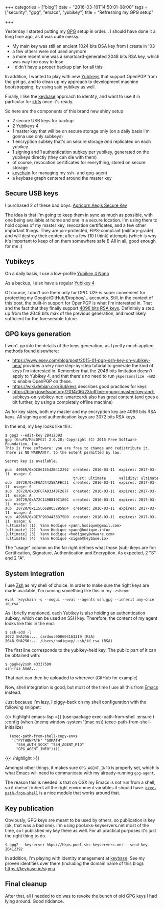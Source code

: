 +++
categories = ["blog"]
date = "2016-03-10T14:50:01-08:00"
tags = ["security", "gpg", "emacs", "yubikey"]
title = "Refreshing my GPG setup"

+++

Yesterday I started putting my [GPG](https://www.gnupg.org/) setup in
order... I should have done it a long time ago, as it was quite messy:

  * My main key was still an ancient 1024 bits DSA key from I create in '03
  * a few others were not used anymore
  * a more recent one was a smartcard-generated 2048 bits RSA key, which was
    way too easy to lose
  * I didn't have a proper backup plan for all this

In addition, I wanted to play with new
[Yubikeys](https://www.yubico.com/products/yubikey-hardware/yubikey4/) that
support OpenPGP from the get go, and to clean up my approach to development
machine bootstrapping, by using said yubikey as well.

Finally, I like the [keybase](https://keybase.io) approach to identity, and
want to use it in particular for [kbfs](https://keybase.io/docs/kbfs) once
it's ready.

So here are the components of this brand new shiny setup

  * 2 secure USB keys for backup
  * 2 Yubikeys 4
  * 1 master key that will be on secure storage only (on a daily basis I'm
    gonna use only subkeys)
  * 1 encryption subkey that's on secure storage *and* replicated on each
    yubikey
  * 1 signing and 1 authentication subkey per yubikey, generated on the
    yubikeys directly (they can die with them)
  * of course, revocation certificates for everything, stored on secure storage
  * [keychain](http://www.funtoo.org/Keychain) for managing my ssh- and
    gpg-agent
  * a keybase graph centered around the master key

## Secure USB keys ##

I purchased 2 of these bad boys: [Apricorn Aegis Secure Key](http://amzn.to/227gb13)

The idea is that I'm going to keep them in sync as much as possible, with one
being available at home and one in a secure location. I'm using them to hold
copies of my master key, revocation certificates, and a few other important
things. They are pin-protected, FIPS-compliant (military-grade) and will
destroy their content after a few (10 I think) attempts (which is why it's
important to keep of on them somewhere safe !)
All in all, good enough for me :)

## Yubikeys ##

On a daily basis, I use a low-profile [Yubikey 4 Nano](http://amzn.to/1TTRJMb)

As a backup, I also have a regular [Yubikey 4](http://amzn.to/1Rdciw2)

Of course, I don't use them only for GPG: U2F is super convenient for
protecting my Google/GitHub/Dropbox/... accounts. Still, in the context of this
post, the built-in support for OpenPGP is what I'm interested in. That and the
fact that they finally support [4096 bits RSA
keys](https://www.yubico.com/2015/12/yubikey-4096-you-asked-we-delivered/). Definitely
a step up from the 2048 bits max of the previous generation, and most likely
sufficient for the foreseeable future.

## GPG keys generation ##

I won't go into the details of the keys generation, as I pretty much applied
methods found elsewhere:

  * https://www.esev.com/blog/post/2015-01-pgp-ssh-key-on-yubikey-neo/ provides
    a very nice step-by-step tutorial to generate the kind of keys I'm
    interested in. Remember that the 2048 bits limitation doesn't apply to
    Yubikey 4, and that there's no need to run `ykpersonalize -m82` to
    enable OpenPGP on these.
  * https://wiki.debian.org/Subkeys describes good practices for keys
  * https://blog.josefsson.org/2014/06/23/offline-gnupg-master-key-and-subkeys-on-yubikey-neo-smartcard/
    also has great content (and goes a bit further, by using a completely
    offline machine)

As for key sizes, both my master and my encryption key are 4096 bits RSA
keys. All signing and authentication keys are 3072 bits RSA keys.

In the end, my key looks like this:

```
$ gpg2 --edit-key 2B412392
gpg (GnuPG/MacGPG2) 2.0.28; Copyright (C) 2015 Free Software Foundation, Inc.
This is free software: you are free to change and redistribute it.
There is NO WARRANTY, to the extent permitted by law.

Secret key is available.

pub  4096R/0xDC8615542B412392  created: 2016-03-11  expires: 2017-03-11  usage: C
                               trust: ultimate      validity: ultimate
sub  3072R/0x3F0AC4425EAFEC31  created: 2016-03-11  expires: 2017-03-11  usage: S
sub  3072R/0x03FCFA93348F287F  created: 2016-03-11  expires: 2017-03-11  usage: A
sub  3072R/0xA72C149B819C180C  created: 2016-03-11  expires: 2017-03-11  usage: S
sub  3072R/0x115C66B8C52959D4  created: 2016-03-11  expires: 2017-03-11  usage: A
sub  4096R/0xBE7F9034433375D0  created: 2016-03-11  expires: 2017-03-11  usage: E
[ultimate] (1). Yann Hodique <yann.hodique@gmail.com>
[ultimate] (2)  Yann Hodique <yann@hodique.info>
[ultimate] (3)  Yann Hodique <hodiquey@vmware.com>
[ultimate] (4)  Yann Hodique <sigma@keybase.io>
```

The "usage" column on the far right defines what those (sub-)keys are for:
Certification, Signature, Authentication and Encryption. As expected, 2 "S" and
2 "A".

## System integration ##

I use [Zsh](http://www.zsh.org/) as my shell of choice. In order to make sure
the right keys are made available, I'm running something like this in my
`.zshenv`:

```
eval `keychain -q --nogui --eval --agents ssh,gpg --inherit any-once id_rsa`
```

As I briefly mentioned, each Yubikey is also holding an authentication subkey,
which can be used an SSH key. Therefore, the content of my agent looks like
this in the end:

```
$ ssh-add -l
3072 SHA256:... cardno:000604163319 (RSA)
2048 SHA256:... /Users/hodiquey/.ssh/id_rsa (RSA)
```

The first line corresponds to the yubikey-held key. The public part of it can
be obtained with:

```
$ gpgkey2ssh 433375D0
ssh-rsa AAAA...
```

That part can then be uploaded to wherever (GitHub for example)

Now, shell integration is good, but most of the time I use all this from
[Emacs](https://www.gnu.org/software/emacs/) instead.

Just because I'm lazy, I piggy-back on my shell configuration with the
following snippet:

{{< highlight emacs-lisp >}}
(use-package exec-path-from-shell
    :ensure t
    :config
    (when (memq window-system '(mac ns))
      (exec-path-from-shell-initialize)

      (exec-path-from-shell-copy-envs
       '("PYTHONPATH" "GOPATH"
         "SSH_AUTH_SOCK" "SSH_AGENT_PID"
         "GPG_AGENT_INFO"))))
{{< /highlight >}}

Amongst other things, it makes sure `GPG_AGENT_INFO` is properly set, which is
what Emacs will need to communicate with my already-running `gpg-agent`.

The reason this is needed is that on OSX my Emacs is not run from a shell, so
it doesn't inherit all the right environment variables it should
have. [`exec-path-from-shell`](https://github.com/purcell/exec-path-from-shell)
is a nice module that works around that.

## Key publication ##

Obviously, GPG keys are meant to be used by others, so publication is key (ok,
that was a bad one).
I'm using pool.sks-keyservers.net most of the time, so I published my key there
as well. For all practical purposes it's just the right thing to do.

```
$ gpg2 --keyserver hkps://hkps.pool.sks-keyservers.net --send-key 2B412392
```

In addition, I'm playing with identity management at
[keybase](https://keybase.io). See my proven identities over there (including
the domain name of this blog): https://keybase.io/sigma

## Final cleanup ##

After that, all I needed to do was to revoke the bunch of old GPG keys I had
lying around. Good riddance.
